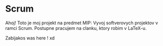 # Scrum
Ahoj! Toto je moj projekt na predmet MIP: Vyvoj softverovych projektov v ramci Scrum.
Postupne pracujem na clanku, ktory robim v LaTeX-u.

Zabijakos was here ! xd
